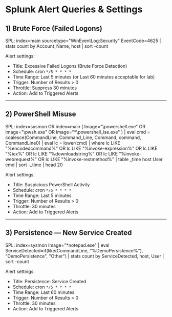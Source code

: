 # Splunk Alert Queries & Settings

## 1) Brute Force (Failed Logons)
SPL:
index=main sourcetype="WinEventLog:Security" EventCode=4625
| stats count by Account_Name, host
| sort -count

Alert settings:
- Title: Excessive Failed Logons (Brute Force Detection)
- Schedule: cron `*/5 * * * *`
- Time Range: Last 5 minutes (or Last 60 minutes acceptable for lab)
- Trigger: Number of Results > 0
- Throttle: Suppress 30 minutes
- Action: Add to Triggered Alerts

---

## 2) PowerShell Misuse
SPL:
index=sysmon OR index=main
( Image="\powershell.exe" OR Image="\pwsh.exe" OR Image="*\powershell_ise.exe" )
| eval cmd = coalesce(CommandLine, Command_Line, Command, command, CommandLine0)
| eval lc = lower(cmd)
| where lc LIKE "%encodedcommand%" OR lc LIKE "%invoke-expression%" OR lc LIKE "%iex%"
OR lc LIKE "%downloadstring%" OR lc LIKE "%invoke-webrequest%" OR lc LIKE "%invoke-restmethod%"
| table _time host User cmd
| sort -_time
| head 20

Alert settings:
- Title: Suspicious PowerShell Activity
- Schedule: cron `*/5 * * * *`
- Time Range: Last 5 minutes
- Trigger: Number of Results > 0
- Throttle: 30 minutes
- Action: Add to Triggered Alerts

---

## 3) Persistence — New Service Created
SPL:
index=sysmon Image="*notepad.exe"
| eval ServiceDetected=if(like(CommandLine, "%DemoPersistence%"), "DemoPersistence", "Other")
| stats count by ServiceDetected, host, User
| sort -count

Alert settings:
- Title: Persistence: Service Created
- Schedule: cron `*/5 * * * *`
- Time Range: Last 60 minutes
- Trigger: Number of Results > 0
- Throttle: 30 minutes
- Action: Add to Triggered Alerts